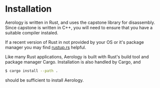 # Installation

Aerology is written in Rust, and uses the capstone library for disassembly.
Since capstone is written in C++, you will need to ensure that you have a
suitable compiler instaled.

If a recent version of Rust in not provided by your OS or it's package
manager you may find [rustup.rs](https://rustup.rs) helpful.

Like many Rust applications, Aerology is built with Rust's build tool and
package manager Cargo.
Installation is also handled by Cargo, and 
```bash
$ cargo install --path .
```
should be sufficient to install Aerology.
